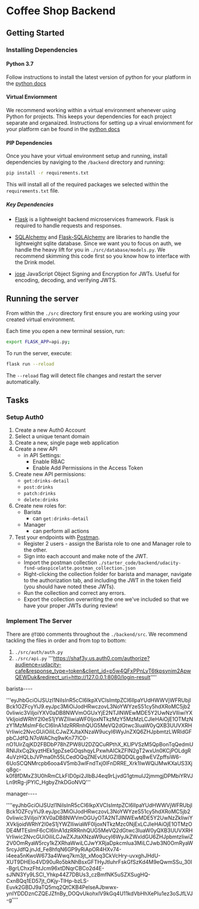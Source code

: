 # Coffee Shop Backend

## Getting Started

### Installing Dependencies

#### Python 3.7

Follow instructions to install the latest version of python for your platform in the [python docs](https://docs.python.org/3/using/unix.html#getting-and-installing-the-latest-version-of-python)

#### Virtual Enviornment

We recommend working within a virtual environment whenever using Python for projects. This keeps your dependencies for each project separate and organaized. Instructions for setting up a virual enviornment for your platform can be found in the [python docs](https://packaging.python.org/guides/installing-using-pip-and-virtual-environments/)

#### PIP Dependencies

Once you have your virtual environment setup and running, install dependencies by naviging to the `/backend` directory and running:

```bash
pip install -r requirements.txt
```

This will install all of the required packages we selected within the `requirements.txt` file.

##### Key Dependencies

- [Flask](http://flask.pocoo.org/)  is a lightweight backend microservices framework. Flask is required to handle requests and responses.

- [SQLAlchemy](https://www.sqlalchemy.org/) and [Flask-SQLAlchemy](https://flask-sqlalchemy.palletsprojects.com/en/2.x/) are libraries to handle the lightweight sqlite database. Since we want you to focus on auth, we handle the heavy lift for you in `./src/database/models.py`. We recommend skimming this code first so you know how to interface with the Drink model.

- [jose](https://python-jose.readthedocs.io/en/latest/) JavaScript Object Signing and Encryption for JWTs. Useful for encoding, decoding, and verifying JWTS.

## Running the server

From within the `./src` directory first ensure you are working using your created virtual environment.

Each time you open a new terminal session, run:

```bash
export FLASK_APP=api.py;
```

To run the server, execute:

```bash
flask run --reload
```

The `--reload` flag will detect file changes and restart the server automatically.

## Tasks

### Setup Auth0

1. Create a new Auth0 Account
2. Select a unique tenant domain
3. Create a new, single page web application
4. Create a new API
    - in API Settings:
        - Enable RBAC
        - Enable Add Permissions in the Access Token
5. Create new API permissions:
    - `get:drinks-detail`
    - `post:drinks`
    - `patch:drinks`
    - `delete:drinks`
6. Create new roles for:
    - Barista
        - can `get:drinks-detail`
    - Manager
        - can perform all actions
7. Test your endpoints with [Postman](https://getpostman.com). 
    - Register 2 users - assign the Barista role to one and Manager role to the other.
    - Sign into each account and make note of the JWT.
    - Import the postman collection `./starter_code/backend/udacity-fsnd-udaspicelatte.postman_collection.json`
    - Right-clicking the collection folder for barista and manager, navigate to the authorization tab, and including the JWT in the token field (you should have noted these JWTs).
    - Run the collection and correct any errors.
    - Export the collection overwriting the one we've included so that we have your proper JWTs during review!

### Implement The Server

There are `@TODO` comments throughout the `./backend/src`. We recommend tackling the files in order and from top to bottom:

1. `./src/auth/auth.py`
2. `./src/api.py`
'''https://shaf3y.us.auth0.com/authorize?audience=udacity-cafe&response_type=token&client_id=p5w4QFxPPnLyT6tkpsynim2ApwQEWDuk&redirect_uri=http://127.0.0.1:8080/login-result''''

barista----

'''eyJhbGciOiJSUzI1NiIsInR5cCI6IkpXVCIsImtpZCI6IlpaYUdHWWVjWFRUbjlBck1OZFcyYiJ9.eyJpc3MiOiJodHRwczovL3NoYWYzeS51cy5hdXRoMC5jb20vIiwic3ViIjoiYXV0aDB8NWVmOGUxYjE2NTJlNWEwMDE5Y2UwNzVlIiwiYXVkIjoidWRhY2l0eS1jYWZlIiwiaWF0IjoxNTkzMzY5MzMzLCJleHAiOjE1OTMzNzY1MzMsImF6cCI6InA1dzRRRnhQUG5MeVQ2dGtwc3luaW0yQXB3UUVXRHVrIiwic2NvcGUiOiIiLCJwZXJtaXNzaW9ucyI6WyJnZXQ6ZHJpbmtzLWRldGFpbCJdfQ.N7oWAChq9wKn77IC0-nO1UirZqjKD2FBDbP78hZPW8U2DZQCuRPthX_KLlPVSzM5QpBonTqQedmURNIJIxCq2kyztHEk1gpZseGOqshqyLPxwhAICkZFIN2gT2wxUn0KCjPOLdgR4uVzHQLbJVPma0h55LCedOQqZNEvUtUGZlBQDQLgq8wEVZpffsiW6-6UoSCQNMrcpb6ooa4V5mb3wlFndTxj0lFnDRRE_Xrk1IwWQiJMwKXaUS3Xjq8gc-k0f8fDMxZ3U0hRmCLkFID0pi2JIbBJ4eq9rLjvdG1gtmuIJ2jmmgjDPMbiYRVJLn9tRg-jPYlC_HgbyZhkDGoNVQ'''


manager----

''''eyJhbGciOiJSUzI1NiIsInR5cCI6IkpXVCIsImtpZCI6IlpaYUdHWWVjWFRUbjlBck1OZFcyYiJ9.eyJpc3MiOiJodHRwczovL3NoYWYzeS51cy5hdXRoMC5jb20vIiwic3ViIjoiYXV0aDB8NWVmOGUyOTA2NTJlNWEwMDE5Y2UwNzZkIiwiYXVkIjoidWRhY2l0eS1jYWZlIiwiaWF0IjoxNTkzMzc0NjExLCJleHAiOjE1OTMzODE4MTEsImF6cCI6InA1dzRRRnhQUG5MeVQ2dGtwc3luaW0yQXB3UUVXRHVrIiwic2NvcGUiOiIiLCJwZXJtaXNzaW9ucyI6WyJkZWxldGU6ZHJpbmtzIiwiZ2V0OmRyaW5rcy1kZXRhaWwiLCJwYXRjaDpkcmlua3MiLCJwb3N0OmRyaW5rcyJdfQ.jnJd_Fe8hfqN6GP9yRiApOR4HXv74-i4eea5nKwoW673a4Wwq7km3jt_xMoq3CkVcHry-uvxghJHdU-XUT9DHElo4VD90uRo5bkNhBsxGFTHyJtIuhrFskGfSzKd4M9eQwmSSu_30I-BgrLChxzFhtJcm96xtDNqrCBCo2d4E-sJNN3Yy9LSCl_Yhkp44Z7DBUs3_czBmfNK5uSZXSugHQ-CxnBQq1ED57jt_OKjy-TIHp-bzLS-Euvk2GBDJ9aTQ5mq2QtCKB4PelseAJbwwx-ynIYDDDznCZQEJZfnBy_DOQvUkohxlV9kGq4U11kdVbHhXePIu1ez3oSJfLVJ-g''''